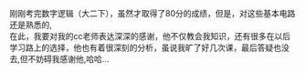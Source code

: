 刚刚考完数字逻辑（大二下），虽然才取得了80分的成绩，但是，对这些基本电路还是熟悉的,<br>
在此，我要对我的cc老师表达深深的感谢，他不仅教会我知识，还有很多在以后学习路上的选择，他也有着很深刻的分析，虽说我旷了好几次课，最后答疑也没去,但不妨碍我感谢他,哈哈...<br>

